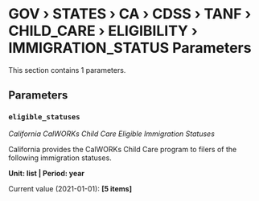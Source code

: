 # GOV › STATES › CA › CDSS › TANF › CHILD_CARE › ELIGIBILITY › IMMIGRATION_STATUS Parameters

This section contains 1 parameters.

## Parameters

### `eligible_statuses`
*California CalWORKs Child Care Eligible Immigration Statuses*

California provides the CalWORKs Child Care program to filers of the following immigration statuses.

**Unit: list | Period: year**

Current value (2021-01-01): **[5 items]**

